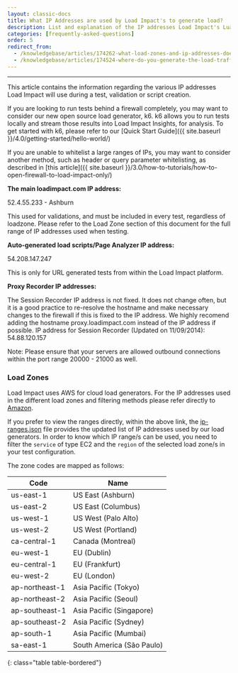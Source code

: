 ```yaml
---
layout: classic-docs
title: What IP Addresses are used by Load Impact's to generate load?
description: List and explanation of the IP addresses Load Impact's Lua based product uses to generate load during a test.
categories: [frequently-asked-questions]
order: 5
redirect_from:
  - /knowledgebase/articles/174262-what-load-zones-and-ip-addresses-does-load-impact
  - /knowledgebase/articles/174524-where-do-you-generate-the-load-traffic-from
---
```


***
This article contains the information regarding the various IP addresses Load Impact will use during a test, validation or script creation.

If you are looking to run tests behind a firewall completely, you may want to consider our new open source load generator, k6.  k6 allows you to run tests locally and stream those results into Load Impact Insights, for analysis. To get started with k6, please refer to our [Quick Start Guide]({{ site.baseurl }}/4.0/getting-started/hello-world/)


If you are unable to whitelist a large ranges of IPs, you may want to consider another method, such as header or query parameter whitelisting, as described in [this article]({{ site.baseurl }}/3.0/how-to-tutorials/how-to-open-firewall-to-load-impact-only/)

**The main loadimpact.com IP address:**

52.4.55.233 - Ashburn

This used for validations, and must be included in every test, regardless of loadzone. Please refer to the Load Zone section of this document for the full range of IP addresses used when testing.

**Auto-generated load scripts/Page Analyzer IP address:**

54.208.147.247

This is only for URL generated tests from within the Load Impact platform.

**Proxy Recorder IP addresses:**

The Session Recorder IP address is not fixed. It does not change often, but it is a good practice to re-resolve the hostname and make necessary changes to the firewall if this is fixed to the IP address. We highly recomend adding the hostname proxy.loadimpact.com instead of the IP address if possible.
IP address for Session Recorder (Updated on 11/09/2014): 54.88.120.157

Note: Please ensure that your servers are allowed outbound connections within the port range 20000 - 21000 as well.


### Load Zones

Load Impact uses AWS for cloud load generators. For the IP addresses used in the different load zones and filtering methods please refer directly to [Amazon](http://docs.aws.amazon.com/general/latest/gr/aws-ip-ranges.html).

If you prefer to view the ranges directly, within the above link, the [ip-ranges.json](https://ip-ranges.amazonaws.com/ip-ranges.json) file provides the updated list of IP addresses used by our load generators. In order to know which IP range/s can be used, you need to filter the `service` of type EC2 and the `region` of the selected load zone/s in your test configuration.

The zone codes are mapped as follows:


Code           | Name
---------------|--------------------------
us-east-1      | US East (Ashburn)
us-east-2      | US East (Columbus)
us-west-1      | US West (Palo Alto)
us-west-2      | US West (Portland)
ca-central-1   | Canada (Montreal)
eu-west-1      | EU (Dublin)
eu-central-1   | EU (Frankfurt)
eu-west-2      | EU (London)
ap-northeast-1 | Asia Pacific (Tokyo)
ap-northeast-2 | Asia Pacific (Seoul)
ap-southeast-1 | Asia Pacific (Singapore)
ap-southeast-2 | Asia Pacific (Sydney)
ap-south-1     | Asia Pacific (Mumbai)
sa-east-1      | South America (São Paulo)
{: class="table table-bordered"}
